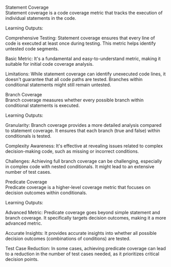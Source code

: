 Statement Coverage <br>
Statement coverage is a code coverage metric that tracks the execution of individual statements in the code.

Learning Outputs:

Comprehensive Testing: Statement coverage ensures that every line of code is executed at least once during testing. This metric helps identify untested code segments.

Basic Metric: It's a fundamental and easy-to-understand metric, making it suitable for initial code coverage analysis.

Limitations: While statement coverage can identify unexecuted code lines, it doesn't guarantee that all code paths are tested. Branches within conditional statements might still remain untested.

Branch Coverage <br>
Branch coverage measures whether every possible branch within conditional statements is executed.

Learning Outputs:

Granularity: Branch coverage provides a more detailed analysis compared to statement coverage. It ensures that each branch (true and false) within conditionals is tested.

Complexity Awareness: It's effective at revealing issues related to complex decision-making code, such as missing or incorrect conditions.

Challenges: Achieving full branch coverage can be challenging, especially in complex code with nested conditionals. It might lead to an extensive number of test cases.

Predicate Coverage <br>
Predicate coverage is a higher-level coverage metric that focuses on decision outcomes within conditionals.

Learning Outputs:

Advanced Metric: Predicate coverage goes beyond simple statement and branch coverage. It specifically targets decision outcomes, making it a more advanced metric.

Accurate Insights: It provides accurate insights into whether all possible decision outcomes (combinations of conditions) are tested.

Test Case Reduction: In some cases, achieving predicate coverage can lead to a reduction in the number of test cases needed, as it prioritizes critical decision points.
